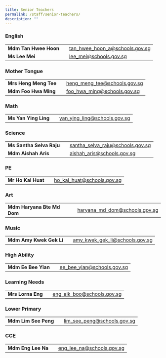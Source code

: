 ```yaml
---
title: Senior Teachers
permalink: /staff/senior-teachers/
description: ""
---
```

### English

|  |  |  |
| -------- | -------- | -------- |
| **Mdm Tan Hwee Hoon**    |     | <a href="tan_hwee_hoon_a@schools.gov.sg">tan_hwee_hoon_a@schools.gov.sg</a>     |
| **Ms Lee Mei**    |     | <a href="lee_mei@schools.gov.sg">lee_mei@schools.gov.sg</a>     |

### Mother Tongue

|  |  |  |
| -------- | -------- | -------- |
| **Mrs Heng Meng Tee**    |     | <a href="heng_meng_tee@schools.gov.sg">heng_meng_tee@schools.gov.sg</a>     |
| **Mdm Foo Hwa Ming**    |     | <a href="foo_hwa_ming@schools.gov.sg">foo_hwa_ming@schools.gov.sg</a>     |

### Math

|  |  |  |
| -------- | -------- | -------- |
| **Ms Yan Ying Ling**    |     | <a href="yan_ying_ling@schools.gov.sg">yan_ying_ling@schools.gov.sg</a>     |

### Science

|  |  |  |
| -------- | -------- | -------- |
| **Ms Santha Selva Raju**    |     | <a href="santha_selva_raju@schools.gov.sg">santha_selva_raju@schools.gov.sg</a>     |
| **Mdm Aishah Aris**    |     | <a href="aishah_aris@schools.gov.sg">aishah_aris@schools.gov.sg</a>     |

### PE

|  |  |  |
| -------- | -------- | -------- |
| **Mr Ho Kai Huat**    |     | <a href="ho_kai_huat@schools.gov.sg">ho_kai_huat@schools.gov.sg</a>     |

### Art

|  |  |  |
| -------- | -------- | -------- |
| **Mdm Haryana Bte Md Dom**    |     | <a href="haryana_md_dom@schools.gov.sg">haryana_md_dom@schools.gov.sg</a>     |

### Music

|  |  |  |
| -------- | -------- | -------- |
| **Mdm Amy Kwek Gek Li**    |     | <a href="amy_kwek_gek_li@schools.gov.sg">amy_kwek_gek_li@schools.gov.sg</a>     |

### High Ability

|  |  |  |
| -------- | -------- | -------- |
| **Mdm Ee Bee Yian**    |     | <a href="ee_bee_yian@schools.gov.sg">ee_bee_yian@schools.gov.sg</a>     |

### Learning Needs

|  |  |  |
| -------- | -------- | -------- |
| **Mrs Lorna Eng**    |     | <a href="eng_aik_boo@schools.gov.sg">eng_aik_boo@schools.gov.sg</a>     |

### Lower Primary

|  |  |  |
| -------- | -------- | -------- |
| **Mdm Lim See Peng**    |     | <a href="lim_see_peng@schools.gov.sg">lim_see_peng@schools.gov.sg</a>     |

### CCE

|  |  |  |
| -------- | -------- | -------- |
| **Mdm Eng Lee Na**    |     | <a href="eng_lee_na@schools.gov.sg">eng_lee_na@schools.gov.sg</a>     |
